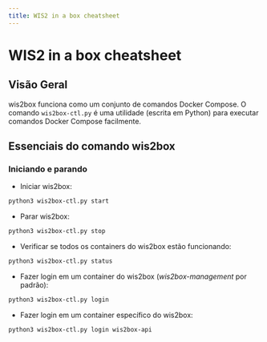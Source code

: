 ```yaml
---
title: WIS2 in a box cheatsheet
---
```


# WIS2 in a box cheatsheet

## Visão Geral

wis2box funciona como um conjunto de comandos Docker Compose. O comando ``wis2box-ctl.py`` é uma utilidade
(escrita em Python) para executar comandos Docker Compose facilmente.

## Essenciais do comando wis2box

### Iniciando e parando

* Iniciar wis2box:

```bash
python3 wis2box-ctl.py start
```

* Parar wis2box:

```bash
python3 wis2box-ctl.py stop
```

* Verificar se todos os containers do wis2box estão funcionando:

```bash
python3 wis2box-ctl.py status
```

* Fazer login em um container do wis2box (*wis2box-management* por padrão):

```bash
python3 wis2box-ctl.py login
```

* Fazer login em um container específico do wis2box:

```bash
python3 wis2box-ctl.py login wis2box-api
```